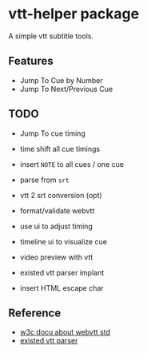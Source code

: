 # vtt-helper package

A simple vtt subtitle tools.

<!-- ![demo gif] -->

## Features

- Jump To Cue by Number
- Jump To Next/Previous Cue

## TODO

- Jump To cue timing
- time shift all cue timings
- insert `NOTE` to all cues / one cue

- parse from `srt`
- vtt 2 srt conversion (opt)

- format/validate webvtt

- use ui to adjust timing

- timeline ui to visualize cue
- video preview with vtt
- existed vtt parser implant

- insert HTML escape char

## Reference

- [w3c docu about webvtt std](https://w3c.github.io/webvtt/#file-structure)
- [existed vtt parser](https://github.com/mozilla/vtt.js)

